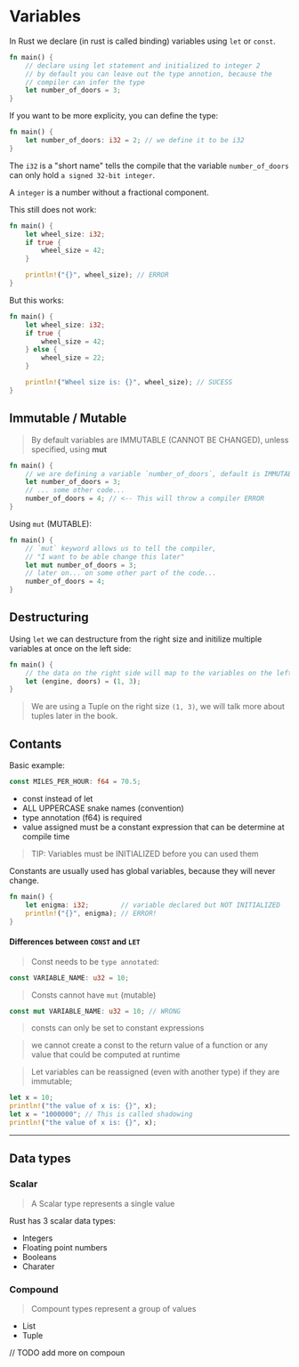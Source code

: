 # Variables

In Rust we declare (in rust is called binding) variables using `let` or `const`.


```rust
fn main() {
	// declare using let statement and initialized to integer 2
	// by default you can leave out the type annotion, because the
	// compiler can infer the type
	let number_of_doors = 3;
}
```

If you want to be more explicity, you can define the type:

```rust
fn main() {
	let number_of_doors: i32 = 2; // we define it to be i32
}
```

The `i32` is a "short name" tells the compile that the variable `number_of_doors` can only hold `a signed 32-bit integer`.

A `integer` is a number without a fractional component.


This still does not work:

```rust
fn main() {
	let wheel_size: i32;
	if true {
		wheel_size = 42;
	}

	println!("{}", wheel_size); // ERROR
}
```

But this works:

```rust
fn main() {
	let wheel_size: i32;
	if true {
		wheel_size = 42;
	} else {
		wheel_size = 22;
	}

	println!("Wheel size is: {}", wheel_size); // SUCESS
}
```


## Immutable / Mutable

> 
> By default variables are IMMUTABLE (CANNOT BE CHANGED), unless specified, using **mut**  
>

```rust
fn main() {
	// we are defining a variable `number_of_doors`, default is IMMUTABLE
	let number_of_doors = 3;
	// ... some other code...
	number_of_doors = 4; // <-- This will throw a compiler ERROR
}
```

Using `mut` (MUTABLE):

```rust
fn main() {
	// `mut` keyword allows us to tell the compiler,
	// "I want to be able change this later"
	let mut number_of_doors = 3;
	// later on... on some other part of the code...
	number_of_doors = 4;
}
```

## Destructuring

Using `let` we can destructure from the right size and initilize multiple variables at once on the left side:

```rust
fn main() {
	// the data on the right side will map to the variables on the left side.
	let (engine, doors) = (1, 3);
}
```

> We are using a Tuple on the right size `(1, 3)`, we will talk more about tuples later in the book.

## Contants

Basic example:
```rust
const MILES_PER_HOUR: f64 = 70.5;
```

- const instead of let
- ALL UPPERCASE snake names (convention)
- type annotation (f64) is required
- value assigned must be a constant expression that can be determine at compile time


> TIP: Variables must be INITIALIZED before you can used them

Constants are usually used has global variables, because they will never change.

```rust
fn main() {
	let enigma: i32;        // variable declared but NOT INITIALIZED
	println!("{}", enigma); // ERROR!
}
```

#### Differences between `CONST` and `LET`

> Const needs to be `type annotated`:

```rust
const VARIABLE_NAME: u32 = 10;
```

> Consts cannot have `mut` (mutable)

```rust
const mut VARIABLE_NAME: u32 = 10; // WRONG
```

> consts can only be set to constant expressions


> we cannot create a const to the return value of a function or any value that could be computed at runtime


> Let variables can be reassigned (even with another type) if they are immutable;

```rust
let x = 10;
println!("the value of x is: {}", x);
let x = "1000000"; // This is called shadowing
println!("the value of x is: {}", x);
```

---

## Data types

### Scalar

> A Scalar type represents a single value

Rust has 3 scalar data types:

* Integers
* Floating point numbers
* Booleans
* Charater


### Compound

> Compount types represent a group of values

* List
* Tuple

// TODO add more on compoun
